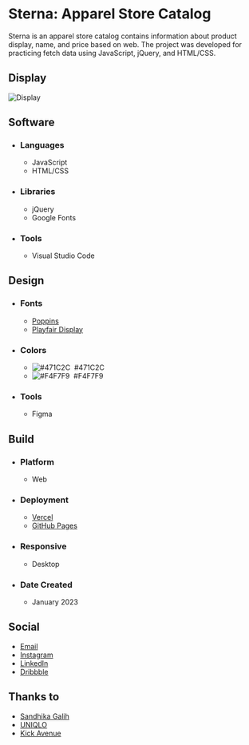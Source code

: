 # Sterna: Apparel Store Catalog
Sterna is an apparel store catalog contains information about product display, name, and price based on web. The project was developed for practicing fetch data using JavaScript, jQuery, and HTML/CSS.

## Display
![Display](https://cdn.dribbble.com/users/6699911/screenshots/20498645/media/bdd08b972687cef09f94a750ef16c9f4.png)

## Software
- ### Languages
  - JavaScript
  - HTML/CSS

- ### Libraries
  - jQuery
  - Google Fonts

- ### Tools
  - Visual Studio Code

## Design
- ### Fonts
  - [Poppins](https://fonts.google.com/specimen/Poppins)
  - [Playfair Display](https://fonts.google.com/specimen/Playfair+Display)

- ### Colors
  - ![#471C2C](https://placehold.co/20x20/471C2C/471C2C.png)  #471C2C
  - ![#F4F7F9](https://placehold.co/20x20/F4F7F9/F4F7F9.png)  #F4F7F9
  
- ### Tools
  - Figma

## Build
- ### Platform
  - Web
  
- ### Deployment
  - [Vercel](https://sterna-luqmanherifa.vercel.app)
  - [GitHub Pages](https://luqmanherifa.github.io/sterna-apparel-store-catalog)

- ### Responsive
  - Desktop

- ### Date Created
  - January 2023

## Social
  - [Email](mailto:luqmanherifa@gmail.com)
  - [Instagram](https://www.instagram.com/luqmanherifa)
  - [LinkedIn](https://www.linkedin.com/in/luqmanherifa)
  - [Dribbble](https://dribbble.com/luqmanherifa)

## Thanks to
  - [Sandhika Galih](https://www.youtube.com/@sandhikagalihWPU)
  - [UNIQLO](https://www.uniqlo.com/)
  - [Kick Avenue](https://www.kickavenue.com/)
